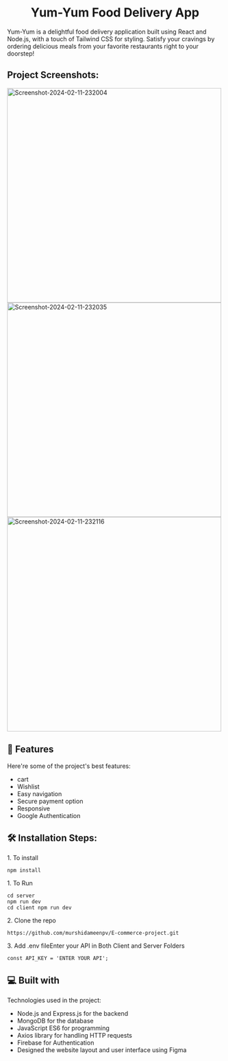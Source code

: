 <h1 align="center" id="title">Yum-Yum Food Delivery App</h1>

<p id="description">Yum-Yum is a delightful food delivery application built using React and Node.js, with a touch of Tailwind CSS for styling. Satisfy your cravings by ordering delicious meals from your favorite restaurants right to your doorstep!</p>

<h2>Project Screenshots:</h2>
<img src="https://i.ibb.co/vsh55JY/Screenshot-2024-02-11-232004.png" alt="Screenshot-2024-02-11-232004" border="0" width=500 height=500>
<img src="https://i.ibb.co/MZMCm4H/Screenshot-2024-02-11-232035.png" alt="Screenshot-2024-02-11-232035" border="0" width=500 height=500>
<img src="https://i.ibb.co/DwQs8q6/Screenshot-2024-02-11-232116.png" alt="Screenshot-2024-02-11-232116" border="0" width=500 height=500>
  
  
<h2>🧐 Features</h2>

Here're some of the project's best features:

*    cart
*   Wishlist
*   Easy navigation
*   Secure payment option
*   Responsive
*   Google Authentication

<h2>🛠️ Installation Steps:</h2>

<p>1. To install</p>

```
npm install
```
<p>1. To Run</p>

```
cd server
npm run dev
cd client npm run dev
```

<p>2. Clone the repo</p>

```
https://github.com/murshidameenpv/E-commerce-project.git
```

<p>3. Add .env fileEnter your API in Both Client and Server Folders</p>

```
const API_KEY = 'ENTER YOUR API';
```

  
  
<h2>💻 Built with</h2>

Technologies used in the project:

*   Node.js and Express.js for the backend
*   MongoDB for the database
*   JavaScript ES6 for programming
*   Axios library for handling HTTP requests
*   Firebase for Authentication
*   Designed the website layout and user interface using Figma
